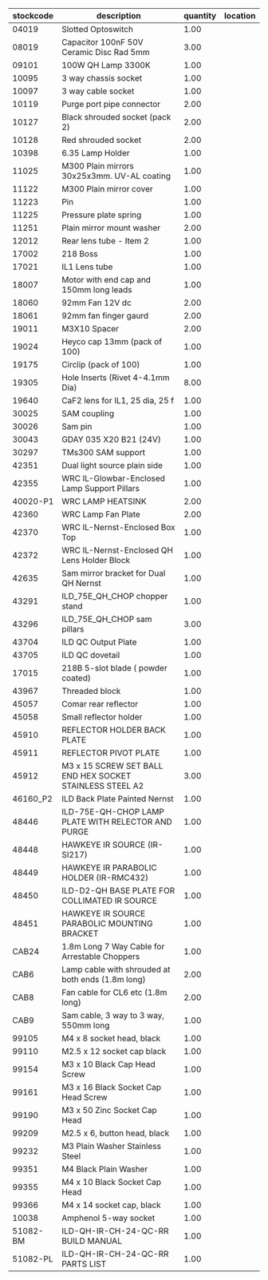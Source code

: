 |stockcode|description|quantity|location|
|---------|-----------|--------|--------|
|04019|Slotted Optoswitch|1.00||
|08019|Capacitor 100nF 50V Ceramic Disc Rad 5mm|3.00||
|09101|100W QH Lamp 3300K|1.00||
|10095|3 way chassis socket|1.00||
|10097|3 way cable socket|1.00||
|10119|Purge port pipe connector|2.00||
|10127|Black shrouded socket (pack 2)|2.00||
|10128|Red shrouded socket|2.00||
|10398|6.35 Lamp Holder|1.00||
|11025|M300 Plain mirrors 30x25x3mm.  UV-AL coating|1.00||
|11122|M300 Plain mirror cover|1.00||
|11223|Pin|1.00||
|11225|Pressure plate spring|1.00||
|11251|Plain mirror mount washer|2.00||
|12012|Rear lens tube - Item 2|1.00||
|17002|218 Boss|1.00||
|17021|IL1 Lens tube|1.00||
|18007|Motor with end cap and 150mm long leads|1.00||
|18060|92mm Fan 12V dc|2.00||
|18061|92mm fan finger gaurd|2.00||
|19011|M3X10 Spacer|2.00||
|19024|Heyco cap 13mm (pack of 100)|1.00||
|19175|Circlip (pack of 100)|1.00||
|19305|Hole Inserts (Rivet 4-4.1mm Dia)|8.00||
|19640|CaF2 lens for IL1, 25 dia, 25 f|1.00||
|30025|SAM coupling|1.00||
|30026|Sam pin|1.00||
|30043|GDAY 035 X20 B21 (24V)|1.00||
|30297|TMs300 SAM support|1.00||
|42351|Dual light source plain side|1.00||
|42355|WRC IL-Glowbar-Enclosed Lamp Support Pillars|1.00||
|40020-P1|WRC LAMP HEATSINK|2.00||
|42360|WRC Lamp Fan Plate|2.00||
|42370|WRC IL-Nernst-Enclosed Box Top|1.00||
|42372|WRC IL-Nernst-Enclosed QH Lens Holder Block|1.00||
|42635|Sam mirror bracket for Dual QH Nernst|1.00||
|43291|ILD_75E_QH_CHOP chopper stand|1.00||
|43296|ILD_75E_QH_CHOP sam pillars|3.00||
|43704|ILD QC Output Plate|1.00||
|43705|ILD QC dovetail|1.00||
|17015|218B 5-slot blade ( powder coated)|1.00||
|43967|Threaded block|1.00||
|45057|Comar rear reflector|1.00||
|45058|Small reflector holder|1.00||
|45910|REFLECTOR HOLDER BACK PLATE|1.00||
|45911|REFLECTOR PIVOT PLATE|1.00||
|45912|M3 x 15 SCREW SET BALL END HEX SOCKET STAINLESS STEEL A2|3.00||
|46160_P2|ILD Back Plate Painted Nernst|1.00||
|48446|ILD-75E-QH-CHOP  LAMP PLATE WITH RELECTOR AND PURGE|1.00||
|48448|HAWKEYE IR SOURCE (IR-SI217)|1.00||
|48449|HAWKEYE IR PARABOLIC HOLDER (IR-RMC432)|1.00||
|48450|ILD-D2-QH BASE PLATE FOR COLLIMATED IR SOURCE|1.00||
|48451|HAWKEYE IR SOURCE PARABOLIC MOUNTING BRACKET|1.00||
|CAB24|1.8m Long 7 Way Cable for Arrestable Choppers|1.00||
|CAB6|Lamp cable with shrouded at both ends (1.8m long)|2.00||
|CAB8|Fan cable for CL6 etc (1.8m long)|2.00||
|CAB9|Sam cable, 3 way to 3 way, 550mm long|1.00||
|99105|M4 x 8 socket head, black|1.00||
|99110|M2.5 x 12 socket cap black|1.00||
|99154|M3 x 10 Black Cap Head Screw|1.00||
|99161|M3 x 16 Black Socket Cap Head Screw|1.00||
|99190|M3 x 50 Zinc Socket Cap Head|1.00||
|99209|M2.5 x 6, button head, black|1.00||
|99232|M3 Plain Washer Stainless Steel|1.00||
|99351|M4 Black Plain Washer|1.00||
|99355|M4 x 10 Black Socket Cap Head|1.00||
|99366|M4 x 14 socket cap, black|1.00||
|10038|Amphenol  5-way socket|1.00||
|51082-BM|ILD-QH-IR-CH-24-QC-RR BUILD MANUAL|1.00||
|51082-PL|ILD-QH-IR-CH-24-QC-RR PARTS LIST|1.00||
